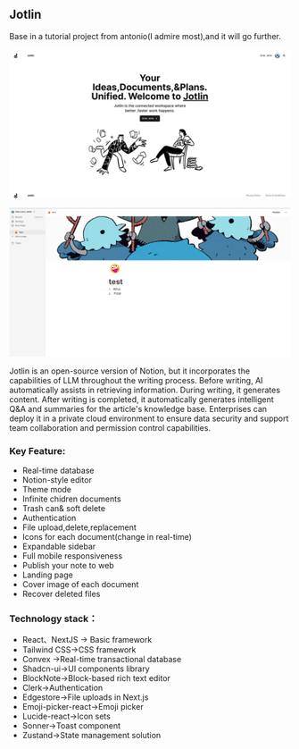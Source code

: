 ## Jotlin

Base in a tutorial project from antonio(I admire most),and it will go further.

![image-20231125092052619](https://raw.githubusercontent.com/mlhiter/typora-images/master/202311250920768.png)

![image-20231125092157295](https://raw.githubusercontent.com/mlhiter/typora-images/master/202311250921576.png)

Jotlin is an open-source version of Notion, but it incorporates the capabilities of LLM throughout the writing process. Before writing, AI automatically assists in retrieving information. During writing, it generates content. After writing is completed, it automatically generates intelligent Q&A and summaries for the article's knowledge base. Enterprises can deploy it in a private cloud environment to ensure data security and support team collaboration and permission control capabilities.

### Key Feature:

- Real-time database
- Notion-style editor
- Theme mode
- Infinite chidren documents
- Trash can& soft delete
- Authentication
- File upload,delete,replacement
- Icons for each document(change in real-time)
- Expandable sidebar
- Full mobile responsiveness
- Publish your note to web
- Landing page
- Cover image of each document
- Recover deleted files

### Technology stack：

- React、NextJS -> Basic framework
- Tailwind CSS->CSS framework
- Convex ->Real-time transactional database
- Shadcn-ui->UI components library
- BlockNote->Block-based rich text editor
- Clerk->Authentication
- Edgestore->File uploads in Next.js
- Emoji-picker-react->Emoji picker
- Lucide-react->Icon sets
- Sonner->Toast component
- Zustand->State management solution
